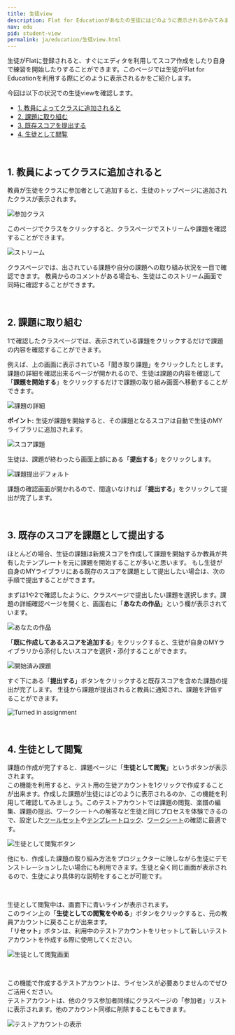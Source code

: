 ```yaml
---
title: 生徒view
description: Flat for Educationがあなたの生徒にはどのように表示されるかみてみましょう。
nav: edu
pid: student-view
permalink: ja/education/生徒view.html
---
```


生徒がFlatに登録されると、すぐにエディタを利用してスコア作成をしたり自身で練習を開始したりすることができます。このページでは生徒がFlat for Educationを利用する際にどのように表示されるかをご紹介します。

今回は以下の状況での生徒viewを確認します。

* [1. 教員によってクラスに追加されると](#1-教員によってクラスに追加されると)
* [2. 課題に取り組む](#2-課題に取り組む)
* [3. 既存スコアを提出する](#3-既存のスコアを課題として提出する)
* [4. 生徒として閲覧](#4-生徒として閲覧)

<br>


## 1. 教員によってクラスに追加されると

教員が生徒をクラスに参加者として追加すると、生徒のトップページに追加されたクラスが表示されます。

![参加クラス](/help/assets/img/edu-ja/class-student-list.png)

このページでクラスをクリックすると、クラスページでストリームや課題を確認することができます。

![ストリーム](/help/assets/img/edu-ja/class-student-stream.png)

クラスページでは、出されている課題や自分の課題への取り組み状況を一目で確認できます。
教員からのコメントがある場合も、生徒はこのストリーム画面で同時に確認することができます。

<br>


## 2. 課題に取り組む

1で確認したクラスページでは、表示されている課題をクリックするだけで課題の内容を確認することができます。

例えば、上の画面に表示されている「聞き取り課題」をクリックしたとします。
課題の詳細を確認出来るページが開かれるので、生徒は課題の内容を確認して「**課題を開始する**」をクリックするだけで課題の取り組み画面へ移動することができます。

![課題の詳細](/help/assets/img/edu-ja/class-student-assignment-view.png)

**ポイント:** 生徒が課題を開始すると、その課題となるスコアは自動で生徒のMYライブラリに追加されます。

![スコア課題](/help/assets/img/edu-ja/class-student-editor-template.png)

生徒は、課題が終わったら画面上部にある「**提出する**」をクリックします。

![課題提出デフォルト](/help/assets/img/edu-ja/class-student-editor-turnin-default.png)

課題の確認画面が開かれるので、間違いなければ「**提出する**」をクリックして提出が完了します。

<br>



## 3. 既存のスコアを課題として提出する

ほとんどの場合、生徒の課題は新規スコアを作成して課題を開始するか教員が共有したテンプレートを元に課題を開始することが多いと思います。
もし生徒が自身のMYライブラリにある既存のスコアを課題として提出したい場合は、次の手順で提出することができます。

まずは1や2で確認したように、クラスページで提出したい課題を選択します。課題の詳細確認ページを開くと、画面右に「**あなたの作品**」という欄が表示されています。


![あなたの作品](/help/assets/img/edu-ja/class-student-your-work-template-default.png)

「**既に作成してあるスコアを追加する**」をクリックすると、生徒が自身のMYライブラリから添付したいスコアを選択・添付することができます。

![開始済み課題](/help/assets/img/edu-ja/class-student-your-work-template-started.png)

すぐ下にある「**提出する**」ボタンをクリックすると既存スコアを含めた課題の提出が完了します。
生徒から課題が提出されると教員に通知され、課題を評価することができます。

![Turned in assignment](/help/assets/img/edu-ja/class-student-your-work-template-turned-in.png)


<br>


## 4. 生徒として閲覧

課題の作成が完了すると、課題ページに「**生徒として閲覧**」というボタンが表示されます。
<br>この機能を利用すると、テスト用の生徒アカウントを1クリックで作成することが出来ます。作成した課題が生徒にはどのように表示されるのか、この機能を利用して確認してみましょう。このテストアカウントでは課題の閲覧、楽譜の編集、課題の提出、ワークシートへの解答など生徒と同じプロセスを体験できるので、設定した[ツールセット](/help/ja/education/ツールセットの設定.html)や[テンプレートロック](/help/ja/education/テンプレート機能.html#テンプレートロック)、[ワークシート](/help/ja/education/worksheet.html)の確認に最適です。


![生徒として閲覧ボタン](/help/assets/img/edu-ja/view-as-student-button.png)

他にも、作成した課題の取り組み方法をプロジェクターに映しながら生徒にデモンストレーションしたい場合にも利用できます。生徒と全く同じ画面が表示されるので、生徒により具体的な説明をすることが可能です。

<br>

生徒として閲覧中は、画面下に青いラインが表示されます。
<br>このライン上の「**生徒としての閲覧をやめる**」ボタンをクリックすると、元の教員アカウントに戻ることが出来ます。
<br>「**リセット**」ボタンは、利用中のテストアカウントをリセットして新しいテストアカウントを作成する際に使用してください。

![生徒として閲覧画面](/help/assets/img/edu-ja/view-as-student-screen.png)

<br>

この機能で作成するテストアカウントは、ライセンスが必要ありませんのでぜひご活用ください。
<br>テストアカウントは、他のクラス参加者同様にクラスページの「参加者」リストに表示されます。他のアカウント同様に削除することもできます。

![テストアカウントの表示](/help/assets/img/edu-ja/test-account-on-the-list.png)